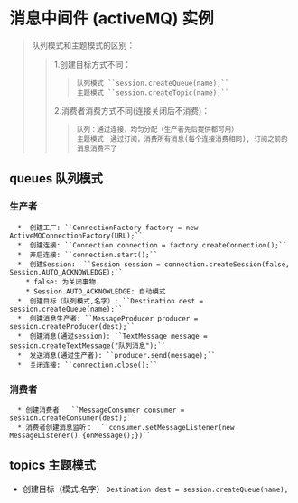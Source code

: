 # 消息中间件 (activeMQ) 实例
> 队列模式和主题模式的区别：
>>  1.创建目标方式不同：
>>>     队列模式 ``session.createQueue(name);``
>>>     主题模式 ``session.createTopic(name);``
>>  2.消费者消费方式不同(连接关闭后不消费)：
>>>     队列：通过连接，均匀分配（生产者先后提供都可用）
>>>     主题模式：通过订阅，消费所有消息(每个连接消费相同), 订阅之前的消息消费不了
## queues 队列模式
### 生产者
      *  创建工厂: ``ConnectionFactory factory = new ActiveMQConnectionFactory(URL);``
      *  创建连接: ``Connection connection = factory.createConnection();``
      *  开启连接: ``connection.start();``
      *  创建Session:  ``Session session = connection.createSession(false, Session.AUTO_ACKNOWLEDGE);``
        * false: 为关闭事物
        * Session.AUTO_ACKNOWLEDGE: 自动模式
      *  创建目标（队列模式,名字）: ``Destination dest = session.createQueue(name);``
      *  创建消息生产者: ``MessageProducer producer = session.createProducer(dest);``
      *  创建消息(通过session): ``TextMessage message = session.createTextMessage("队列消息");``
      *  发送消息(通过生产者): ``producer.send(message);``
      *  关闭连接: ``connection.close();``

### 消费者
      * 创建消费者   ``MessageConsumer consumer = session.createConsumer(dest);``
      * 消费者创建消息监听：  ``consumer.setMessageListener(new MessageListener() {onMessage();})``


## topics 主题模式
*  创建目标（模式,名字） ``Destination dest = session.createQueue(name);``
